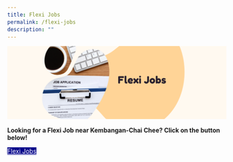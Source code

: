 ```yaml
---
title: Flexi Jobs
permalink: /flexi-jobs
description: ""
---
```

![](/images/Banners/Flexi%20Jobsv2.png)

<b>	Looking for a Flexi Job near Kembangan-Chai Chee? Click on the button below!  </b>
<div><a href="https://www.fastjobs.sg/singapore-jobs/en/bedok--geylang--marine-parade--paya-lebar--tampines/all-categories-jobs/Flexi-Jobs-jobs-search" style="background-color:darkblue; color:white" class="bp-button is-uppercase search-button"> Flexi Jobs </a></div>
